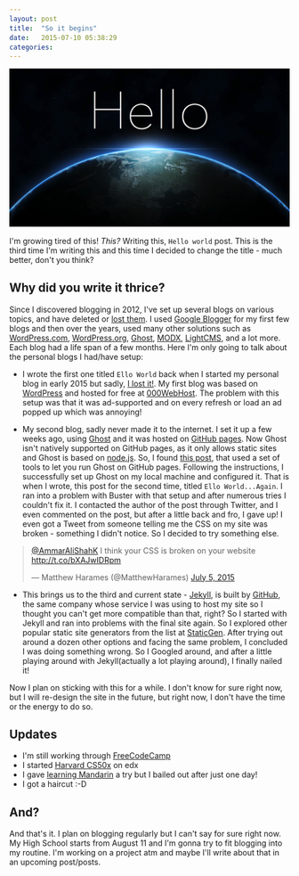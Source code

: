 ```yaml
---
layout: post
title:  "So it begins"
date:   2015-07-10 05:38:29
categories:
---
```


![Hello World](/../assets/hello-world.png)

I'm growing tired of this! *This?* Writing this, `Hello world` post. This is the third time I'm writing this and this time I decided to change the title - much better, don't you think?

## Why did you write it thrice?

 Since I discovered blogging in 2012, I've set up several blogs on various topics, and have deleted or [lost them](https://medium.com/@ammarshah/how-i-lost-my-blog-24b31e300199). I used [Google Blogger](https://www.blogger.com) for my first few blogs and then over the years, used many other solutions such as [WordPress.com](https://wordpress.com/), [WordPress.org](https://wordpress.org/), [Ghost](https://ghost.org/), [MODX](http://modx.com/), [LightCMS](https://www.lightcms.com/), and a lot more. Each blog had a life span of a few months. Here I'm only going to talk about the personal blogs I had/have setup:

 + I wrote the first one titled `Ello World` back when I started my personal blog in early 2015 but sadly, [I lost it!](https://medium.com/@ammarshah/how-i-lost-my-blog-24b31e300199). My first blog was based on [WordPress](https://wordpress.org/) and hosted for free at [000WebHost](http://www.000webhost.com/690150.html). The problem with this setup was that it was ad-supported and on every refresh or load an ad popped up which was annoying!  

 + My second blog, sadly never made it to the internet. I set it up a few weeks ago, using [Ghost](https://ghost.org/) and it was hosted on [GitHub pages](https://pages.github.com/). Now Ghost isn't natively supported on GitHub pages, as it only allows static sites and Ghost is based on [node.js](https://nodejs.org/). So, I found [this post](http://leftofnull.com/2014/02/07/using-github-pages-with-ghost-and-buster-on-windows-part-1/index.html), that used a set of tools to let you run Ghost on GitHub pages. Following the instructions, I successfully set up Ghost on my local machine and configured it. That is when I wrote, this post for the second time, titled `Ello World...Again`. I ran into a problem with Buster with that setup and after numerous tries I couldn't fix it. I contacted the author of the post through Twitter, and I even commented on the post, but after a little back and fro, I gave up! I even got a Tweet from someone telling me the CSS on my site was broken - something I didn't notice. So I decided to try something else.
 <blockquote class="twitter-tweet" lang="en"><p lang="en" dir="ltr"><a href="https://twitter.com/AmmarAliShahK">@AmmarAliShahK</a> I think your CSS is broken on your website <a href="http://t.co/bXAJwIDRpm">http://t.co/bXAJwIDRpm</a></p>&mdash; Matthew Harames (@MatthewHarames) <a href="https://twitter.com/MatthewHarames/status/617758469584654336">July 5, 2015</a></blockquote>
<script async src="//platform.twitter.com/widgets.js" charset="utf-8"></script>

 + This brings us to the third and current state -  [Jekyll](http://jekyllrb.com/), is built by [GitHub](https://github.com/), the same company whose service I was using to host my site so I thought you can't get more compatible than that, right? So I started with Jekyll and ran into problems with the final site again. So I explored other popular static site generators from the list at [StaticGen](https://www.staticgen.com/). After trying out around a dozen other options and facing the same problem, I concluded I was doing something wrong. So I Googled around, and after a little playing around with Jekyll(actually a lot playing around), I finally nailed it!

 Now I plan on sticking with this for a while. I don't know for sure right now, but I will re-design the site in the future, but right now, I don't have the time or the energy to do so.

## Updates
+ I'm still working through [FreeCodeCamp](http://www.freecodecamp.com/ammaralishah)
+ I started [Harvard CS50x](https://courses.edx.org/courses/HarvardX/CS50x3/2015/info) on edx
+ I gave [learning Mandarin](https://www.edx.org/course/chinese-language-learn-basic-mandarin-mandarinx-mx101x) a try but I bailed out after just one day!
+ I got a haircut :-D

## And?
And that's it. I plan on blogging regularly but I can't say for sure right now. My High School starts from August 11 and I'm gonna try to fit blogging into my routine. I'm working on a project atm and maybe I'll  write about that in an upcoming post/posts.
